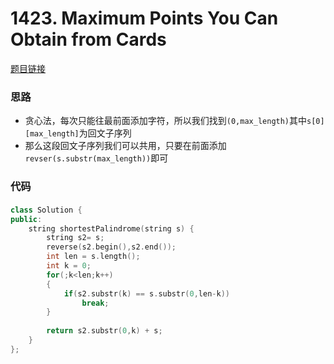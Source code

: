 # 1423. Maximum Points You Can Obtain from Cards
[题目链接](https://leetcode.com/problems/maximum-points-you-can-obtain-from-cards/)

### 思路
* 贪心法，每次只能往最前面添加字符，所以我们找到`(0,max_length)`其中`s[0][max_length]`为回文子序列
* 那么这段回文子序列我们可以共用，只要在前面添加`revser(s.substr(max_length))`即可



### 代码

####



```cpp
class Solution {
public:
    string shortestPalindrome(string s) {
        string s2= s;
        reverse(s2.begin(),s2.end());
        int len = s.length();
        int k = 0;
        for(;k<len;k++)
        {
            if(s2.substr(k) == s.substr(0,len-k))
                break;
        }
        
        return s2.substr(0,k) + s;
    }
};
```